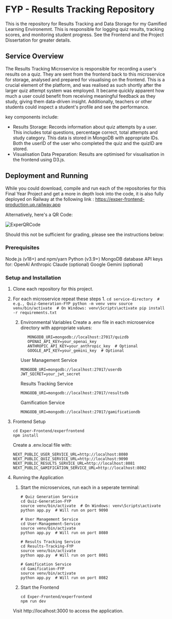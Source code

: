# FYP - Results Tracking Repository
This is the repository for Results Tracking and Data Storage for my Gamified Learning Environemnt. This is responsible for logging quiz results, tracking scores, and monitoring student progress. See the Frontend and the Project Dissertation for greater details.

## Service Overview
The Results Tracking Microservice is responsible for recording a user's results on a quiz. They are sent from the frontend back to this microservice for storage, analysed and prepared for visualising on the frontend. This is a crucial element of the platform, and was realised as such shortly after the larger quiz attempt system was employed. It became quickly apparent how much a user could benefit from receiving meaningful feedback as they study, giving them data-driven insight. Additionally, teachers or other students could inspect a student's profile and see the performance.

key components include: 
- Results Storage: Records information about quiz attempts by a user. This includes total questions, percentage correct, total attempts and study category. This data is stored in MongoDB with appropriate IDs. Both the userID of the user who completed the quiz and the quizID are stored. 
- Visualisation Data Preparation: Results are optimised for visualisation in the frontend using D3.js.

## Deployment and Running
While you could download, compile and run each of the repositories for this Final Year Project and get a more in depth look into the code, it is also fully deployed on Railway at the following link : https://exper-frontend-production.up.railway.app

Alternatively, here's a QR Code: 

![ExperQRCode](https://github.com/user-attachments/assets/57795718-9c35-462c-b257-03cf354f5bd4)

Should this not be sufficient for grading, please see the instructions below: 

### Prerequisites
Node.js (v18+) and npm/yarn
Python (v3.9+)
MongoDB database
API keys for:
OpenAI
Anthropic Claude (optional)
Google Gemini (optional)

### Setup and Installation
1. Clone each repository for this project.
2. For each microservice repeat these steps
      1. 
         ```
         cd service-directory  # e.g., Quiz-Generation-FYP
         python -m venv venv
         source venv/bin/activate  # On Windows: venv\Scripts\activate
         pip install -r requirements.txt
         ```
         
      2. Environmental Variables
         Create a .env file in each microservice directory with appropriate values:
         ```
            MONGODB_URI=mongodb://localhost:27017/quizdb
            OPENAI_API_KEY=your_openai_key
            ANTHROPIC_API_KEY=your_anthropic_key  # Optional
            GOOGLE_API_KEY=your_gemini_key  # Optional
         ```
         User Management Service
         ```
         MONGODB_URI=mongodb://localhost:27017/userdb
         JWT_SECRET=your_jwt_secret
         ```

         Results Tracking Service
         ```
         MONGODB_URI=mongodb://localhost:27017/resultsdb
         ```
         Gamification Service
         ```
         MONGODB_URI=mongodb://localhost:27017/gamificationdb
         ```

3. Frontend Setup
      ```
      cd Exper-Frontend/experfrontend
      npm install
      ```
      Create a .env.local file with:
      ```
      NEXT_PUBLIC_USER_SERVICE_URL=http://localhost:8080
      NEXT_PUBLIC_QUIZ_SERVICE_URL=http://localhost:9090
      NEXT_PUBLIC_RESULTS_SERVICE_URL=http://localhost:8081
      NEXT_PUBLIC_GAMIFICATION_SERVICE_URL=http://localhost:8082
      ```

4. Running the Application
   1. Start the microservices, run each in a seperate terminal:
      ```
      # Quiz Generation Service
      cd Quiz-Generation-FYP
      source venv/bin/activate  # On Windows: venv\Scripts\activate
      python app.py  # Will run on port 9090
      
      # User Management Service
      cd User-Management-Service
      source venv/bin/activate
      python app.py  # Will run on port 8080
      
      # Results Tracking Service
      cd Results-Tracking-FYP
      source venv/bin/activate
      python app.py  # Will run on port 8081
      
      # Gamification Service
      cd Gamification-FYP
      source venv/bin/activate
      python app.py  # Will run on port 8082
      ```
   2. Start the Frontend
      ```
      cd Exper-Frontend/experfrontend
      npm run dev
      ```
   Visit http://localhost:3000 to access the application.
